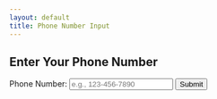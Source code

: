 ```yaml
---
layout: default
title: Phone Number Input
---
```


<h2>Enter Your Phone Number</h2>
<form id="phoneForm">
  <label for="phone">Phone Number:</label>
  <input type="tel" id="phone" name="phone" placeholder="e.g., 123-456-7890" required>
  <button type="submit">Submit</button>
</form>

<p id="result"></p>

<script>
  document.getElementById('phoneForm').addEventListener('submit', function(event) {
    event.preventDefault(); // Prevent the form from submitting

    // Generate a random number
    const randomNumber = Math.floor(Math.random() * 1000000);

    // Display the result
    document.getElementById('result').innerText = `Your random number is: ${randomNumber}`;
  });
</script>
